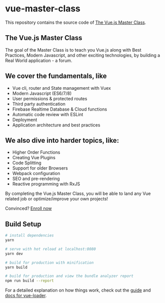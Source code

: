 # vue-master-class

This repository contains the source code of [The Vue.js Master Class](https://vueschool.io).

## The Vue.js Master Class

The goal of the Master Class is to teach you Vue.js along with Best Practices, Modern Javascript, and other exciting technologies, by building a Real World application - a forum.

## We cover the fundamentals, like

- Vue cli, router and State management with Vuex
- Modern Javascript (ES6/7/8)
- User permissions & protected routes
- Third party authentication
- Firebase Realtime Database & Cloud functions
- Automatic code review with ESLint
- Deployment
- Application architecture and best practices

## We also dive into harder topics, like:

- Higher Order Functions
- Creating Vue Plugins
- Code Splitting
- Support for older Browsers
- Webpack configuration
- SEO and pre-rendering
- Reactive programming with RxJS

By completing the Vue.js Master Class, you will be able to land any Vue related job or optimize/improve your own projects!

Convinced? [Enroll now](https://vueschool.io/the-vuejs-master-class)



## Build Setup

``` bash
# install dependencies
yarn

# serve with hot reload at localhost:8080
yarn dev

# build for production with minification
yarn build

# build for production and view the bundle analyzer report
npm run build --report
```

For a detailed explanation on how things work, check out the [guide](http://vuejs-templates.github.io/webpack/) and [docs for vue-loader](http://vuejs.github.io/vue-loader).
